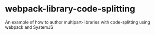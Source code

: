 # webpack-library-code-splitting
An example of how to author multipart-libraries with code-splitting using webpack and SystemJS
